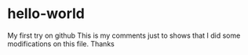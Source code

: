 # hello-world
My first try on github
This is my comments just to shows that I did some modifications on this file.
Thanks
